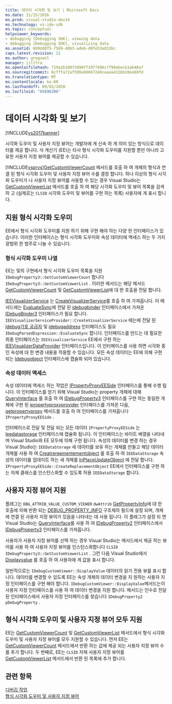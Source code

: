 ```yaml
---
title: 데이터 시각화 및 보기 | Microsoft Docs
ms.date: 11/15/2016
ms.prod: visual-studio-dev14
ms.technology: vs-ide-sdk
ms.topic: conceptual
helpviewer_keywords:
- debugging [Debugging SDK], viewing data
- debugging [Debugging SDK], visualizing data
ms.assetid: 699dd0f5-7569-40b3-ade6-d0fe53e832bc
caps.latest.revision: 21
ms.author: gregvanl
manager: jillfra
ms.openlocfilehash: 719a2b3d073d90ff3977496c7f98ebecb1ab48a7
ms.sourcegitcommit: 6cfffa72af599a9d667249caaaa411bb28ea69fd
ms.translationtype: MT
ms.contentlocale: ko-KR
ms.lasthandoff: 09/02/2020
ms.locfileid: "65696306"
---
```

# <a name="visualizing-and-viewing-data"></a>데이터 시각화 및 보기
[!INCLUDE[vs2017banner](../../includes/vs2017banner.md)]

시각화 도우미 및 사용자 지정 뷰어는 개발자에 게 신속 하 게 의미 있는 방식으로 데이터를 제공 합니다. 식 계산기 (EE)는 타사 형식 시각화 도우미를 지원할 뿐만 아니라 고유한 사용자 지정 뷰어를 제공할 수 있습니다.  
  
 [!INCLUDE[vsprvs](../../includes/vsprvs-md.md)][GetCustomViewerCount](../../extensibility/debugger/reference/idebugproperty3-getcustomviewercount.md) 메서드를 호출 하 여 개체의 형식과 연결 된 형식 시각화 도우미 및 사용자 지정 뷰어 수를 결정 합니다. 하나 이상의 형식 시각화 도우미가 나 사용자 지정 뷰어를 사용할 수 있는 경우 Visual Studio는 [GetCustomViewerList](../../extensibility/debugger/reference/idebugproperty3-getcustomviewerlist.md) 메서드를 호출 하 여 해당 시각화 도우미 및 뷰어 목록을 검색 하 고 (실제로는 `CLSID` 시각화 도우미 및 뷰어를 구현 하는 목록) 사용자에 게 표시 합니다.  
  
## <a name="supporting-type-visualizers"></a>지원 형식 시각화 도우미  
 EE에서 형식 시각화 도우미를 지원 하기 위해 구현 해야 하는 다양 한 인터페이스가 있습니다. 이러한 인터페이스는 형식 시각화 도우미와 속성 데이터에 액세스 하는 두 가지 광범위 한 범주로 나눌 수 있습니다.  
  
### <a name="listing-type-visualizers"></a>형식 시각화 도우미 나열  
 EE는 및의 구현에서 형식 시각화 도우미 목록을 지원 `IDebugProperty3::GetCustomViewerCount` 합니다 `IDebugProperty3::GetCustomViewerList` . 이러한 메서드는 해당 메서드 [GetCustomViewerCount](../../extensibility/debugger/reference/ieevisualizerservice-getcustomviewercount.md) 및 [GetCustomViewerList](../../extensibility/debugger/reference/ieevisualizerservice-getcustomviewerlist.md)에 대 한 호출을 전달 합니다.  
  
 [IEEVisualizerService](../../extensibility/debugger/reference/ieevisualizerservice.md) 는 [CreateVisualizerService](../../extensibility/debugger/reference/ieevisualizerserviceprovider-createvisualizerservice.md)를 호출 하 여 가져옵니다. 이 메서드에는 [EvaluateSync](../../extensibility/debugger/reference/idebugparsedexpression-evaluatesync.md)에 전달 된 [idebugbinder](../../extensibility/debugger/reference/idebugbinder.md) 인터페이스에서 가져온 [IDebugBinder3](../../extensibility/debugger/reference/idebugbinder3.md) 인터페이스가 필요 합니다. `IEEVisualizerServiceProvider::CreateVisualizerService` 에는에 전달 된 [Idebug기호 공급자](../../extensibility/debugger/reference/idebugsymbolprovider.md) 및 [idebugaddress](../../extensibility/debugger/reference/idebugaddress.md) 인터페이스도 필요 `IDebugParsedExpression::EvaluateSync` 합니다. 인터페이스를 만드는 데 필요한 최종 인터페이스는 `IEEVisualizerService` EE에서 구현 하는 [IEEVisualizerDataProvider](../../extensibility/debugger/reference/ieevisualizerdataprovider.md) 인터페이스입니다. 이 인터페이스를 사용 하면 시각화 중인 속성에 대 한 변경 내용을 적용할 수 있습니다. 모든 속성 데이터는 EE에 의해 구현 되는 [Idebugobject](../../extensibility/debugger/reference/idebugobject.md) 인터페이스에 캡슐화 되어 있습니다.  
  
### <a name="accessing-property-data"></a>속성 데이터 액세스  
 속성 데이터에 액세스 하는 작업은 [IPropertyProxyEESide](../../extensibility/debugger/reference/ipropertyproxyeeside.md) 인터페이스를 통해 수행 됩니다. 이 인터페이스를 얻기 위해 Visual Studio는 property 개체에 대해 [QueryInterface](https://msdn.microsoft.com/library/62fce95e-aafa-4187-b50b-e6611b74c3b3) 를 호출 하 여 [IDebugProperty3](../../extensibility/debugger/reference/idebugproperty3.md) 인터페이스를 구현 하는 동일한 개체에 구현 된 [ipropertyproxyprovider](../../extensibility/debugger/reference/ipropertyproxyprovider.md) 인터페이스를 가져온 다음, [getpropertyproxy](../../extensibility/debugger/reference/ipropertyproxyprovider-getpropertyproxy.md) 메서드를 호출 하 여 인터페이스를 가져옵니다 `IPropertyProxyEESide` .  
  
 인터페이스로 전달 및 전달 되는 모든 데이터 `IPropertyProxyEESide` 는 [Ieedatastorage](../../extensibility/debugger/reference/ieedatastorage.md) 인터페이스에 캡슐화 됩니다. 이 인터페이스는 바이트 배열을 나타내며 Visual Studio와 EE 모두에 의해 구현 됩니다. 속성의 데이터를 변경 하는 경우 Visual Studio는 `IEEDataStorage` 새 데이터를 보유 하는 개체를 만들고 해당 데이터 개체를 사용 하 여 [Creatrereementementobject](../../extensibility/debugger/reference/ipropertyproxyeeside-createreplacementobject.md) 를 호출 하 여 `IEEDataStorage` 속성의 데이터를 업데이트 하는 새 개체를 [InPlaceUpdateObject](../../extensibility/debugger/reference/ipropertyproxyeeside-inplaceupdateobject.md) 에 전달 합니다. `IPropertyProxyEESide::CreateReplacementObject` EE에서 인터페이스를 구현 하는 자체 클래스를 인스턴스화할 수 있도록 허용 `IEEDataStorage` 합니다.  
  
## <a name="supporting-custom-viewers"></a>사용자 지정 뷰어 지원  
 플래그는 `DBG_ATTRIB_VALUE_CUSTOM_VIEWER` `dwAttrib` [GetPropertyInfo](../../extensibility/debugger/reference/idebugproperty2-getpropertyinfo.md)에 대 한 호출에 의해 반환 되는 [DEBUG_PROPERTY_INFO](../../extensibility/debugger/reference/debug-property-info.md) 구조체의 필드에 설정 되며, 개체에 연결 된 사용자 지정 뷰어가 있음을 나타내는 데 사용 됩니다. 이 플래그가 설정 되 면 Visual Studio는 [QueryInterface](https://msdn.microsoft.com/library/62fce95e-aafa-4187-b50b-e6611b74c3b3)를 사용 하 여 [IDebugProperty2](../../extensibility/debugger/reference/idebugproperty2.md) 인터페이스에서 [IDebugProperty3](../../extensibility/debugger/reference/idebugproperty3.md) 인터페이스를 가져옵니다.  
  
 사용자가 사용자 지정 뷰어를 선택 하는 경우 Visual Studio는 메서드에서 제공 하는 뷰어를 사용 하 여 사용자 지정 뷰어를 인스턴스화합니다 `CLSID` `IDebugProperty3::GetCustomViewerList` . 그런 다음 Visual Studio에서 [Displayvalue](../../extensibility/debugger/reference/idebugcustomviewer-displayvalue.md) 를 호출 하 여 사용자에 게 값을 표시 합니다.  
  
 일반적으로는 `IDebugCustomViewer::DisplayValue` 데이터의 읽기 전용 뷰를 표시 합니다. 데이터를 변경할 수 있도록 EE는 속성 개체의 데이터 변경을 지 원하는 사용자 지정 인터페이스를 구현 해야 합니다. `IDebugCustomViewer::DisplayValue`메서드는이 사용자 지정 인터페이스를 사용 하 여 데이터 변경을 지원 합니다. 메서드는 인수로 전달 된 인터페이스에서 사용자 지정 인터페이스를 찾습니다 `IDebugProperty2` `pDebugProperty` .  
  
## <a name="supporting-both-type-visualizers-and-custom-viewers"></a>형식 시각화 도우미 및 사용자 지정 뷰어 모두 지원  
 EE는 [GetCustomViewerCount](../../extensibility/debugger/reference/idebugproperty3-getcustomviewercount.md) 및 [GetCustomViewerList](../../extensibility/debugger/reference/idebugproperty3-getcustomviewerlist.md) 메서드에서 형식 시각화 도우미 및 사용자 지정 뷰어를 모두 지원할 수 있습니다. 먼저 EE는 [GetCustomViewerCount](../../extensibility/debugger/reference/ieevisualizerservice-getcustomviewercount.md) 메서드에서 반환 하는 값에 제공 되는 사용자 지정 뷰어 수를 추가 합니다. 두 번째로, EE는 `CLSID` 자체 사용자 지정 뷰어를 [GetCustomViewerList](../../extensibility/debugger/reference/ieevisualizerservice-getcustomviewerlist.md) 메서드에서 반환 된 목록에 추가 합니다.  
  
## <a name="see-also"></a>관련 항목  
 [디버깅 작업](../../extensibility/debugger/debugging-tasks.md)   
 [형식 시각화 도우미 및 사용자 지정 뷰어](../../extensibility/debugger/type-visualizer-and-custom-viewer.md)
